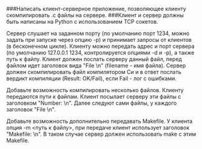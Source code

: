 ###Написать клиент-серверное приложение, позволяющее клиенту скомпилировать .c файлы на сервере.
###Клиент и сервер должны быть написаны на Python с использованием TCP сокетов.

Сервер слушает на заданном порту (по умолчанию порт 1234, можно задать при запуске через опцию -p)
и принимает запросы от клиентов (в бесконечном цикле). Клиенту можно передать адрес и порт сервера
(по умолчанию 127.0.0.1 1234, контролируется опциями -d и -p), а также путь к файлу. Клиент должен
послать серверу данный файл, перед файлом идет заголовок вида "File <filename>\n" (filename - имя файла).
Сервер должен скомпилировать файл компилятором Си и в ответ послать вердикт компиляции (Result: OK/Fail),
если Fail - лог с ошибками.

Добавьте возможность компилировать несколько файлов.
Клиенту передаются пути к файлам. Клиент посылает серверу эти файлы с заголовком "Number: <number of files>\n".
Далее следуют сами файлы, у каждого заголовок "File <filename>\n".

Добавьте возможность дополнительно передавать Makefile.
У клиента опция -m <путь к файлу>, при передаче клиент использует заголовок "Makefile: <filename>\n".
В таком случае сервер должен использовать make с этим Makefile.

